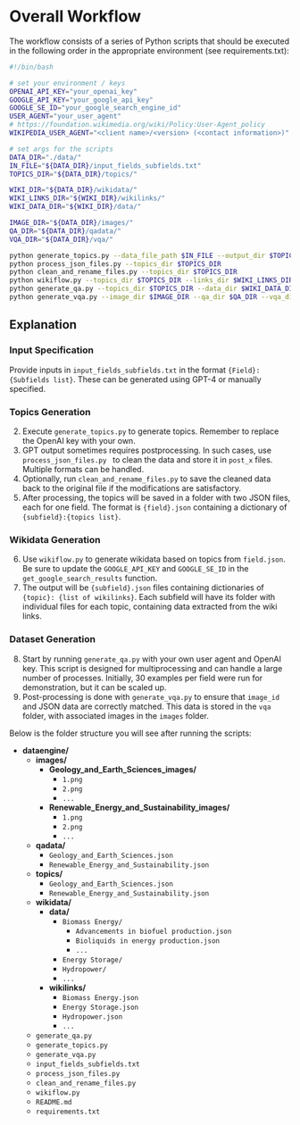 # Overall Workflow

The workflow consists of a series of Python scripts that should be executed in the following order in the appropriate environment (see requirements.txt):

```bash
#!/bin/bash

# set your environment / keys
OPENAI_API_KEY="your_openai_key"
GOOGLE_API_KEY="your_google_api_key"
GOOGLE_SE_ID="your_google_search_engine_id"
USER_AGENT="your_user_agent"
# https://foundation.wikimedia.org/wiki/Policy:User-Agent_policy
WIKIPEDIA_USER_AGENT="<client name>/<version> (<contact information>)"

# set args for the scripts
DATA_DIR="./data/"
IN_FILE="${DATA_DIR}/input_fields_subfields.txt"
TOPICS_DIR="${DATA_DIR}/topics/"

WIKI_DIR="${DATA_DIR}/wikidata/"
WIKI_LINKS_DIR="${WIKI_DIR}/wikilinks/"
WIKI_DATA_DIR="${WIKI_DIR}/data/"

IMAGE_DIR="${DATA_DIR}/images/"
QA_DIR="${DATA_DIR}/qadata/"
VQA_DIR="${DATA_DIR}/vqa/"

python generate_topics.py --data_file_path $IN_FILE --output_dir $TOPICS_DIR
python process_json_files.py --topics_dir $TOPICS_DIR
python clean_and_rename_files.py --topics_dir $TOPICS_DIR
python wikiflow.py --topics_dir $TOPICS_DIR --links_dir $WIKI_LINKS_DIR --data_dir $WIKI_DATA_DIR
python generate_qa.py --topics_dir $TOPICS_DIR --data_dir $WIKI_DATA_DIR --output_dir $QA_DIR --image_dir $IMAGE_DIR
python generate_vqa.py --image_dir $IMAGE_DIR --qa_dir $QA_DIR --vqa_dir $VQA_DIR
```

## Explanation

### Input Specification
Provide inputs in `input_fields_subfields.txt` in the format `{Field}: {Subfields list}`. These can be generated using GPT-4 or manually specified.

### Topics Generation
2. Execute `generate_topics.py` to generate topics. Remember to replace the OpenAI key with your own.
3. GPT output sometimes requires postprocessing. In such cases, use `process_json_files.py ` to clean the data and store it in `post_x` files. Multiple formats can be handled.
4. Optionally, run `clean_and_rename_files.py` to save the cleaned data back to the original file if the modifications are satisfactory.
5. After processing, the topics will be saved in a folder with two JSON files, each for one field. The format is `{field}.json` containing a dictionary of `{subfield}:{topics list}`.

### Wikidata Generation
6. Use `wikiflow.py` to generate wikidata based on topics from `field.json`. Be sure to update the `GOOGLE_API_KEY` and `GOOGLE_SE_ID` in the `get_google_search_results` function.
7. The output will be `{subfield}.json` files containing dictionaries of `{topic}: {list of wikilinks}`. Each subfield will have its folder with individual files for each topic, containing data extracted from the wiki links.

### Dataset Generation
8. Start by running `generate_qa.py` with your own user agent and OpenAI key. This script is designed for multiprocessing and can handle a large number of processes. Initially, 30 examples per field were run for demonstration, but it can be scaled up.
9. Post-processing is done with `generate_vqa.py` to ensure that `image_id` and JSON data are correctly matched. This data is stored in the `vqa` folder, with associated images in the `images` folder.

Below is the folder structure you will see after running the scripts:

- **dataengine/**
  - **images/**
    - **Geology_and_Earth_Sciences_images/**
      - `1.png`
      - `2.png`
      - `...`
    - **Renewable_Energy_and_Sustainability_images/**
      - `1.png`
      - `2.png`
      - `...`
  - **qadata/**
    - `Geology_and_Earth_Sciences.json`
    - `Renewable_Energy_and_Sustainability.json`
  - **topics/**
    - `Geology_and_Earth_Sciences.json`
    - `Renewable_Energy_and_Sustainability.json`
  - **wikidata/**
    - **data/**
      - `Biomass Energy/`
        - `Advancements in biofuel production.json`
        - `Bioliquids in energy production.json`
        - `...`
      - `Energy Storage/`
      - `Hydropower/`
      - `...`
    - **wikilinks/**
      - `Biomass Energy.json`
      - `Energy Storage.json`
      - `Hydropower.json`
      - `...`
  - `generate_qa.py`
  - `generate_topics.py`
  - `generate_vqa.py`
  - `input_fields_subfields.txt`
  - `process_json_files.py `
  - `clean_and_rename_files.py`
  - `wikiflow.py`
  - `README.md`
  - `requirements.txt`
  